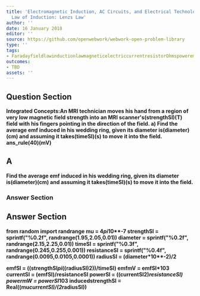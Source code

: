 ```yaml
---
title: 'Electromagnetic Induction, AC Circuits, and Electrical Technologies - Faradays
  Law of Induction: Lenzs Law'
author: ''
date: 16 January 2018
editor: ''
source: https://github.com/openwebwork/webwork-open-problem-library
type: ''
tags:
- FaradayfieldlawinductionlawmagneticelectriccurrentresistorOhmspoweremf
outcomes:
- TBD
assets: ''
---
```


## Question Section 

<b>
<b>Integrated Concepts:<b>An MRI technician moves his hand from a region of very low magnetic field strength into an MRI scanner's(strengthSI)(T) field with his fingers pointing in the direction of the field. 
a) Find the average emf induced in his wedding ring, given its diameter is(diameter)(cm) and assuming it takes(timeSI)(s) to move it into the field.
ans_rule(40)(mV)

## A
Find the average emf induced in his wedding ring, given its diameter is(diameter)(cm) and assuming it takes(timeSI)(s) to move it into the field.
### Answer Section


## Answer Section

from random import randrange
mu = 4*pi*10**-7
strengthSI = sprintf("%0.2f", randrange(1.95,2.05,0.01))
diameter = sprintf("%0.2f", randrange(2.15,2.25,0.01))
timeSI = sprintf("%0.3f", randrange(0.245,0.255,0.001))
resistanceSI = sprintf("%0.4f", randrange(0.0095,0.0105,0.0001))
radiusSI = (diameter*10**-2)/2

emfSI = ((strengthSI*pi*((radiusSI)**2))/timeSI)
emfmV = emfSI*10**3
currentSI = (emfSI)/resistanceSI
powerSI = ((currentSI**2)*resistanceSI)
powermW = powerSI*10**3
inducedstrengthSI = Real((mu*currentSI)/(2*radiusSI))